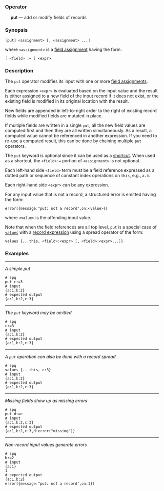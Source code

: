 ### Operator

&emsp; **put** &mdash; add or modify fields of records

### Synopsis
```
[put] <assignment> [, <assignment> ...]
```
where `<assignment>` is a [field assignment](intro.md#field-assignment)
having the form:
```
[ <field> := ] <expr>
```
### Description

The `put` operator modifies its input with
one or more [field assignments](intro.md#field-assignment).

Each expression `<expr>` is evaluated based on the input value
and the result is either assigned to a new field of the input record if it does not
exist, or the existing field is modified in its original location with the result.

New fields are appended in left-to-right order to the right of existing record fields
while modified fields are mutated in place.

If multiple fields are written in a single `put`, all the new field values are
computed first and then they are all written simultaneously.  As a result,
a computed value cannot be referenced in another expression.  If you need
to re-use a computed result, this can be done by chaining multiple `put` operators.

The `put` keyword is optional since it can be used as a [shortcut](intro.md#shortcuts).
When used as a shortcut, the `<field>:=` portion of `<assignment>` is not optional.

Each left-hand side `<field>` term must be a field reference expressed as
a dotted path or sequence of constant index operations on `this`, e.g., `a.b`.

Each right-hand side `<expr>` can be any expression.

For any input value that is not a record, a structured error is emitted
having the form:
```
error({message:"put: not a record",on:<value>})
```
where `<value>` is the offending input value.

Note that when the field references are all top level,
`put` is a special case of [`values`](values.md)
with a [record expression](../expressions.md#record-expressions)
using a spread operator of the form:
```
values {...this, <field>:<expr> [, <field>:<expr>...]}
```

### Examples

---

_A simple put_
```mdtest-spq
# spq
put c:=3
# input
{a:1,b:2}
# expected output
{a:1,b:2,c:3}
```

---

_The `put` keyword may be omitted_
```mdtest-spq
# spq
c:=3
# input
{a:1,b:2}
# expected output
{a:1,b:2,c:3}
```

---

_A `put` operation can also be done with a record spread_
```mdtest-spq
# spq
values {...this, c:3}
# input
{a:1,b:2}
# expected output
{a:1,b:2,c:3}
```

---

_Missing fields show up as missing errors_
```mdtest-spq
# spq
put d:=e
# input
{a:1,b:2,c:3}
# expected output
{a:1,b:2,c:3,d:error("missing")}
```

---

_Non-record input values generate errors_
```mdtest-spq {data-layout="stacked"}
# spq
b:=2
# input
{a:1}
1
# expected output
{a:1,b:2}
error({message:"put: not a record",on:1})
```
